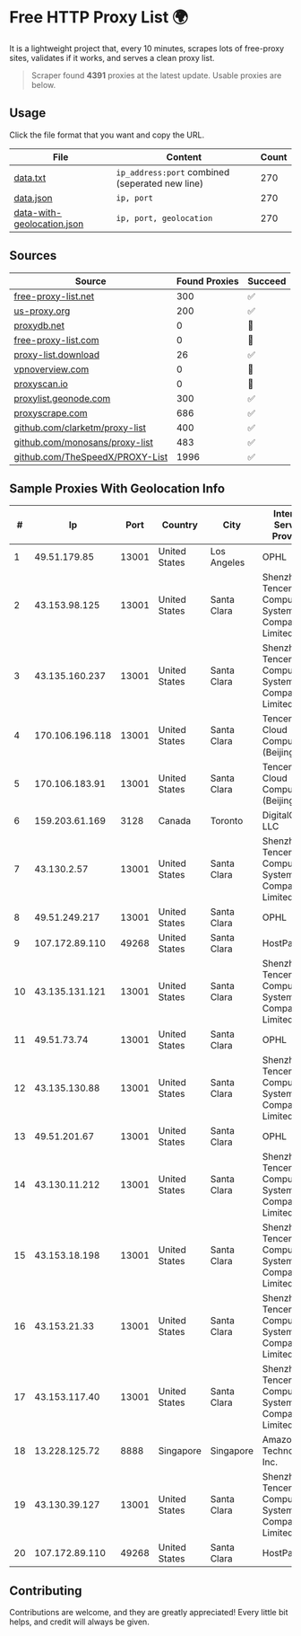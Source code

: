 
# Free HTTP Proxy List 🌍

It is a lightweight project that, every 10 minutes, scrapes lots of free-proxy sites, validates if it works, and serves a clean proxy list.


> Scraper found **4391** proxies at the latest update. Usable proxies are below.

## Usage

Click the file format that you want and copy the URL.


|File|Content|Count|
|----|-------|-----|
|[data.txt](https://raw.githubusercontent.com/themiralay/Proxy-List-World/master/data.txt)|`ip_address:port` combined (seperated new line)|270|
|[data.json](https://raw.githubusercontent.com/themiralay/Proxy-List-World/master/data.json)|`ip, port`|270|
|[data-with-geolocation.json](https://raw.githubusercontent.com/themiralay/Proxy-List-World/master/data-with-geolocation.json)|`ip, port, geolocation`|270|

## Sources

|Source|Found Proxies|Succeed|
|------|-------------|-------|
|[free-proxy-list.net](https://free-proxy-list.net)|300|✅|
|[us-proxy.org](https://www.us-proxy.org)|200|✅|
|[proxydb.net](http://proxydb.net)|0|🚫|
|[free-proxy-list.com](https://free-proxy-list.com/?page=&port=&type%5B%5D=http&type%5B%5D=https&up_time=0&search=Search)|0|🚫|
|[proxy-list.download](https://www.proxy-list.download/HTTP)|26|✅|
|[vpnoverview.com](https://vpnoverview.com/privacy/anonymous-browsing/free-proxy-servers)|0|🚫|
|[proxyscan.io](https://www.proxyscan.io)|0|🚫|
|[proxylist.geonode.com](https://proxylist.geonode.com/api/proxy-list?limit=300&page=1&sort_by=lastChecked&sort_type=desc&protocols=http,https)|300|✅|
|[proxyscrape.com](https://api.proxyscrape.com/v2/?request=displayproxies&protocol=http&timeout=10000&country=all&ssl=all&anonymity=all)|686|✅|
|[github.com/clarketm/proxy-list](https://raw.githubusercontent.com/clarketm/proxy-list/master/proxy-list-raw.txt)|400|✅|
|[github.com/monosans/proxy-list](https://raw.githubusercontent.com/monosans/proxy-list/main/proxies/http.txt)|483|✅|
|[github.com/TheSpeedX/PROXY-List](https://raw.githubusercontent.com/TheSpeedX/PROXY-List/master/http.txt)|1996|✅|


## Sample Proxies With Geolocation Info

|#|Ip|Port|Country|City|Internet Service Provider|
|-|--|----|-------|----|-------------------------|
|1|49.51.179.85|13001|United States|Los Angeles|OPHL|
|2|43.153.98.125|13001|United States|Santa Clara|Shenzhen Tencent Computer Systems Company Limited|
|3|43.135.160.237|13001|United States|Santa Clara|Shenzhen Tencent Computer Systems Company Limited|
|4|170.106.196.118|13001|United States|Santa Clara|Tencent Cloud Computing (Beijing) Co|
|5|170.106.183.91|13001|United States|Santa Clara|Tencent Cloud Computing (Beijing) Co|
|6|159.203.61.169|3128|Canada|Toronto|DigitalOcean, LLC|
|7|43.130.2.57|13001|United States|Santa Clara|Shenzhen Tencent Computer Systems Company Limited|
|8|49.51.249.217|13001|United States|Santa Clara|OPHL|
|9|107.172.89.110|49268|United States|Santa Clara|HostPapa|
|10|43.135.131.121|13001|United States|Santa Clara|Shenzhen Tencent Computer Systems Company Limited|
|11|49.51.73.74|13001|United States|Santa Clara|OPHL|
|12|43.135.130.88|13001|United States|Santa Clara|Shenzhen Tencent Computer Systems Company Limited|
|13|49.51.201.67|13001|United States|Santa Clara|OPHL|
|14|43.130.11.212|13001|United States|Santa Clara|Shenzhen Tencent Computer Systems Company Limited|
|15|43.153.18.198|13001|United States|Santa Clara|Shenzhen Tencent Computer Systems Company Limited|
|16|43.153.21.33|13001|United States|Santa Clara|Shenzhen Tencent Computer Systems Company Limited|
|17|43.153.117.40|13001|United States|Santa Clara|Shenzhen Tencent Computer Systems Company Limited|
|18|13.228.125.72|8888|Singapore|Singapore|Amazon Technologies Inc.|
|19|43.130.39.127|13001|United States|Santa Clara|Shenzhen Tencent Computer Systems Company Limited|
|20|107.172.89.110|49268|United States|Santa Clara|HostPapa|



## Contributing

Contributions are welcome, and they are greatly appreciated! Every
little bit helps, and credit will always be given.

